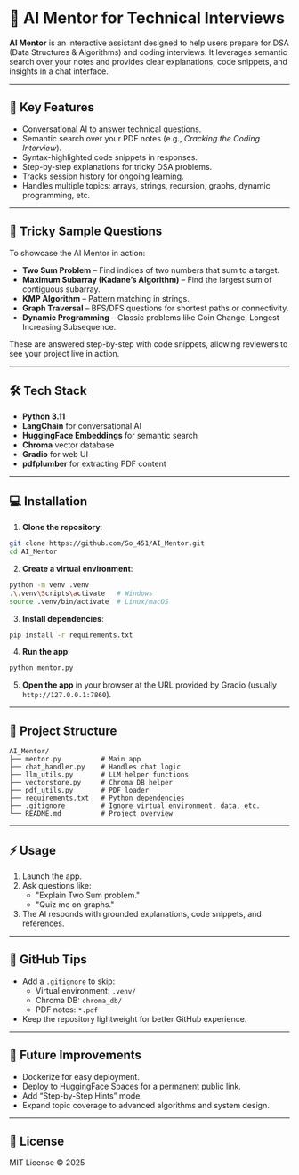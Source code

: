 # 🤖 AI Mentor for Technical Interviews

**AI Mentor** is an interactive assistant designed to help users prepare for DSA (Data Structures & Algorithms) and coding interviews. It leverages semantic search over your notes and provides clear explanations, code snippets, and insights in a chat interface.

---

## 🚀 Key Features

- Conversational AI to answer technical questions.
- Semantic search over your PDF notes (e.g., *Cracking the Coding Interview*).
- Syntax-highlighted code snippets in responses.
- Step-by-step explanations for tricky DSA problems.
- Tracks session history for ongoing learning.
- Handles multiple topics: arrays, strings, recursion, graphs, dynamic programming, etc.

---

## 🧩 Tricky Sample Questions

To showcase the AI Mentor in action:

- **Two Sum Problem** – Find indices of two numbers that sum to a target.
- **Maximum Subarray (Kadane’s Algorithm)** – Find the largest sum of contiguous subarray.
- **KMP Algorithm** – Pattern matching in strings.
- **Graph Traversal** – BFS/DFS questions for shortest paths or connectivity.
- **Dynamic Programming** – Classic problems like Coin Change, Longest Increasing Subsequence.

These are answered step-by-step with code snippets, allowing reviewers to see your project live in action.

---

## 🛠 Tech Stack

- **Python 3.11**
- **LangChain** for conversational AI
- **HuggingFace Embeddings** for semantic search
- **Chroma** vector database
- **Gradio** for web UI
- **pdfplumber** for extracting PDF content

---

## 💻 Installation

1. **Clone the repository**:

```bash
git clone https://github.com/So_451/AI_Mentor.git
cd AI_Mentor
```

2. **Create a virtual environment**:

```bash
python -m venv .venv
.\.venv\Scripts\activate   # Windows
source .venv/bin/activate  # Linux/macOS
```

3. **Install dependencies**:

```bash
pip install -r requirements.txt
```

4. **Run the app**:

```bash
python mentor.py
```

5. **Open the app** in your browser at the URL provided by Gradio (usually `http://127.0.0.1:7860`).

---

## 📂 Project Structure

```
AI_Mentor/
├── mentor.py          # Main app
├── chat_handler.py    # Handles chat logic
├── llm_utils.py       # LLM helper functions
├── vectorstore.py     # Chroma DB helper
├── pdf_utils.py       # PDF loader
├── requirements.txt   # Python dependencies
├── .gitignore         # Ignore virtual environment, data, etc.
└── README.md          # Project overview
```

---

## ⚡ Usage

1. Launch the app.
2. Ask questions like:
   - "Explain Two Sum problem."
   - "Quiz me on graphs."
3. The AI responds with grounded explanations, code snippets, and references.

---

## 🔧 GitHub Tips

- Add a `.gitignore` to skip:
  - Virtual environment: `.venv/`
  - Chroma DB: `chroma_db/`
  - PDF notes: `*.pdf`
- Keep the repository lightweight for better GitHub experience.

---

## 🌟 Future Improvements

- Dockerize for easy deployment.
- Deploy to HuggingFace Spaces for a permanent public link.
- Add “Step-by-Step Hints” mode.
- Expand topic coverage to advanced algorithms and system design.

---

## 📄 License

MIT License © 2025

